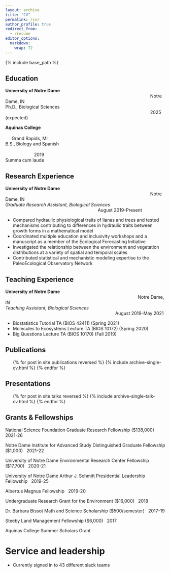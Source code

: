 ```yaml
---
layout: archive
title: "CV"
permalink: /cv/
author_profile: true
redirect_from:
  - /resume
editor_options: 
  markdown: 
    wrap: 72
---
```


{% include base_path %}

## Education

**University of Notre Dame**
                                                                                                                    Notre Dame, IN\
Ph.D., Biological Sciences                                                                                                                     2025 (expected)

**Aquinas College**                                                                                                                                      Grand Rapids, MI\
B.S., Biology and Spanish                                                                                                                                                        2019\
Summa cum laude

## Research Experience

**University of Notre Dame**                                                                                                                     Notre Dame, IN\
*Graduate Research Assistant, Biological Sciences*                                                                           August 2019-Present
* Compared hydraulic physiological traits of lianas and trees and tested mechanisms contributing to differences in hydraulic traits between growth forms in a mathematical model
* Coordinated multiple education and inclusivity workshops and a manuscript as a member of the Ecological Forecasting Initiative
* Investigated the relationship between the environment and vegetation distributions at a variety of spatial and temporal scales
* Contributed statistical and mechanistic modeling expertise to the PaleoEcological Observatory Network

## Teaching Experience

**University of Notre Dame**                                                                                                           Notre Dame, IN\
*Teaching Assistant, Biological Sciences*                                                                                         August 2019-May 2021
* Biostatistics Tutorial TA (BIOS 42411) (Spring 2021)
* Molecules to Ecosystems Lecture TA (BIOS 10172) (Spring 2020)
* Big Questions Lecture TA (BIOS 10170) (Fall 2019)

## Publications

<ul>{% for post in site.publications reversed %} {% include
archive-single-cv.html %} {% endfor %}</ul>

## Presentations

<ul>{% for post in site.talks reversed %} {% include
archive-single-talk-cv.html %} {% endfor %}</ul>

## Grants & Fellowships

National Science Foundation Graduate Research Fellowship ($138,000)   2021-26

Notre Dame Institute for Advanced Study Distinguished Graduate Fellowship ($1,000)   2021-22

University of Notre Dame Environmental Research Center Fellowship ($17,700)   2020-21

University of Notre Dame Arthur J. Schmitt Presidential Leadership Fellowship   2019-25

Albertus Magnus Fellowship   2019-20

Undergraduate Research Grant for the Environment ($16,000)   2018

Dr. Barbara Bissot Math and Science Scholarship ($500/semester)   2017-19

Steeby Land Management Fellowship ($6,000)   2017

Aquinas College Summer Scholars Grant

# Service and leadership

-   Currently signed in to 43 different slack teams
